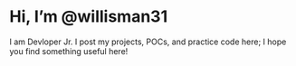 # Hi, I’m @willisman31

I am Devloper Jr.  I post my projects, POCs, and practice code here; I hope you find something useful here!
<!---
willisman31/willisman31 is a ✨ special ✨ repository because its `README.md` (this file) appears on your GitHub profile.
You can click the Preview link to take a look at your changes.
--->
